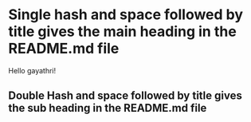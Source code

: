 # Single hash and space followed by title gives the main heading in the README.md file

Hello gayathri!

## Double Hash and space followed by title gives the sub heading in the README.md file